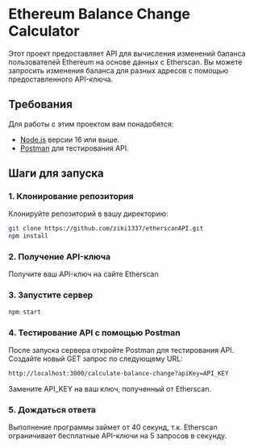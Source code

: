 # Ethereum Balance Change Calculator

Этот проект предоставляет API для вычисления изменений баланса пользователей Ethereum на основе данных с Etherscan. Вы можете запросить изменения баланса для разных адресов с помощью предоставленного API-ключа.

## Требования

Для работы с этим проектом вам понадобятся:

- [Node.js](https://nodejs.org/) версии 16 или выше.
- [Postman](https://www.postman.com/) для тестирования API.

## Шаги для запуска

### 1. Клонирование репозитория

Клонируйте репозиторий в вашу директорию:

```bash
git clone https://github.com/ziki1337/etherscanAPI.git
npm install
```
### 2. Получение API-ключа
Получите ваш API-ключ на сайте Etherscan

### 3. Запустите сервер

```bash
npm start
```

### 4. Тестирование API с помощью Postman
После запуска сервера откройте Postman для тестирования API.
Создайте новый GET запрос по следующему URL:
```bash
http://localhost:3000/calculate-balance-change?apiKey=API_KEY
```
Замените API_KEY на ваш ключ, полученный от Etherscan.

### 5. Дождаться ответа

Выполнение программы займет от 40 секунд, т.к. Etherscan ограничивает бесплатные API-ключи на 5 запросов в секунду.
